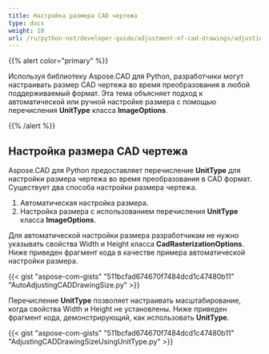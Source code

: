 ```yaml
---
title: Настройка размера CAD чертежа
type: docs
weight: 10
url: /ru/python-net/developer-guide/adjustment-of-cad-drawings/adjusting-cad-drawing-size/
---
```


{{% alert color="primary" %}}

Используя библиотеку Aspose.CAD для Python, разработчики могут настраивать размер CAD чертежа во время преобразования в любой поддерживаемый формат. Эта тема объясняет подход к автоматической или ручной настройке размера с помощью перечисления **UnitType** класса **ImageOptions**.

{{% /alert %}}

## **Настройка размера CAD чертежа**

Aspose.CAD для Python предоставляет перечисление **UnitType** для настройки размера чертежа во время преобразования в CAD формат. Существует два способа настройки размера чертежа.

1. Автоматическая настройка размера.
1. Настройка размера с использованием перечисления **UnitType** класса **ImageOptions**.

Для автоматической настройки размера разработчикам не нужно указывать свойства Width и Height класса **CadRasterizationOptions**. Ниже приведен фрагмент кода в качестве примера автоматической настройки размера.

{{< gist "aspose-com-gists" "511bcfad674670f7484dcd1c47480b11" "AutoAdjustingCADDrawingSize.py" >}}

Перечисление **UnitType** позволяет настраивать масштабирование, когда свойства Width и Height не установлены. Ниже приведен фрагмент кода, демонстрирующий, как использовать **UnitType**.

{{< gist "aspose-com-gists" "511bcfad674670f7484dcd1c47480b11" "AdjustingCADDrawingSizeUsingUnitType.py" >}}
